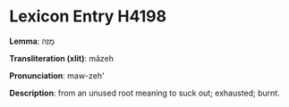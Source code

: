 # Lexicon Entry H4198

**Lemma**: מָזֶה

**Transliteration (xlit)**: mâzeh

**Pronunciation**: maw-zeh'

**Description**:
from an unused root meaning to suck out; exhausted; burnt.
